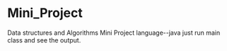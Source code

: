 # Mini_Project
Data structures and Algorithms Mini Project
language--java
just run main class and see the output.
